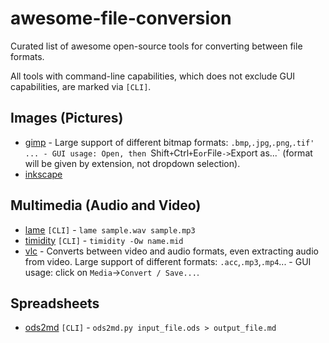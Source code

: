 # awesome-file-conversion
Curated list of awesome open-source tools for converting between file formats.

All tools with command-line capabilities, which does not exclude GUI capabilities, are marked via `[CLI]`.

## Images (Pictures)
- [gimp](https://www.gimp.org) - Large support of different bitmap formats: `.bmp`,`.jpg`,`.png`,`.tif' ... - GUI usage: Open, then `Shift`+`Ctrl`+`E` or `File`->`Export as...` (format will be given by extension, not dropdown selection). 
- [inkscape]()

## Multimedia (Audio and Video)
- [lame](https://man.cx/lame(1)) `[CLI]` - `lame sample.wav sample.mp3`
- [timidity](https://man.cx/timidity(1)) `[CLI]` - `timidity -Ow name.mid`
- [vlc](https://www.videolan.org) - Converts between video and audio formats, even extracting audio from video. Large support of different formats: `.acc`,`.mp3`,`.mp4`... - GUI usage: click on `Media`->`Convert / Save...`.

## Spreadsheets
- [ods2md](https://github.com/kennytm/ods2md) `[CLI]` - `ods2md.py input_file.ods > output_file.md`
